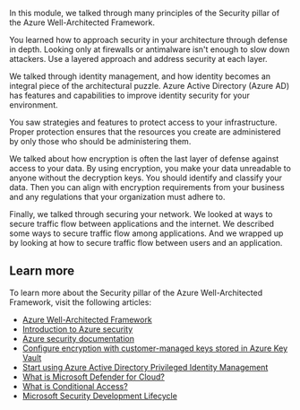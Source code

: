 In this module, we talked through many principles of the Security pillar of the Azure Well-Architected Framework.

You learned how to approach security in your architecture through defense in depth. Looking only at firewalls or antimalware isn't enough to slow down attackers. Use a layered approach and address security at each layer.

We talked through identity management, and how identity becomes an integral piece of the architectural puzzle. Azure Active Directory (Azure AD) has features and capabilities to improve identity security for your environment.

You saw strategies and features to protect access to your infrastructure. Proper protection ensures that the resources you create are administered by only those who should be administering them.

We talked about how encryption is often the last layer of defense against access to your data. By using encryption, you make your data unreadable to anyone without the decryption keys. You should identify and classify your data. Then you can align with encryption requirements from your business and any regulations that your organization must adhere to.

Finally, we talked through securing your network. We looked at ways to secure traffic flow between applications and the internet. We described some ways to secure traffic flow among applications. And we wrapped up by looking at how to secure traffic flow between users and an application.

## Learn more

To learn more about the Security pillar of the Azure Well-Architected Framework, visit the following articles:

- [Azure Well-Architected Framework](/azure/architecture/framework?azure-portal=true)
- [Introduction to Azure security](/azure/security/fundamentals/overview?azure-portal=true)
- [Azure security documentation](/azure/security/?azure-portal=true)
- [Configure encryption with customer-managed keys stored in Azure Key Vault](/azure/storage/common/storage-service-encryption-customer-managed-keys?azure-portal=true)
- [Start using Azure Active Directory Privileged Identity Management](/azure/active-directory/privileged-identity-management/pim-getting-started?azure-portal=true)
- [What is Microsoft Defender for Cloud?](/azure/security-center/security-center-intro?azure-portal=true)
- [What is Conditional Access?](/azure/active-directory/conditional-access/overview?azure-portal=true)
- [Microsoft Security Development Lifecycle](https://www.microsoft.com/sdl?azure-portal=true)
